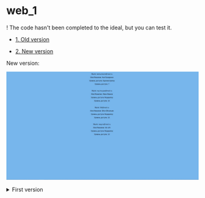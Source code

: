 # web_1

! The code hasn't been completed to the ideal, but you can test it.

- [1. Old version](https://github.com/iamarturr/web_1/tree/main/old)

- [2. New version](https://github.com/iamarturr/web_1/tree/main/new_1)







New version:

![alt tag](https://raw.githubusercontent.com/iamarturr/web_1/main/photos/123.jpg "Описание будет тут")​


<details>
  <summary>First version</summary>
  
  ![alt tag](https://sun9-21.userapi.com/impf/FA-EHByDGO_akUONJWYKkYKHHxDVaoh-VOSwlw/ExPCwZ5obPw.jpg?size=526x247&quality=96&proxy=1&sign=e45fdc83afdbe09e278122b15fe3beec "Описание будет тут")​
  
</details>
